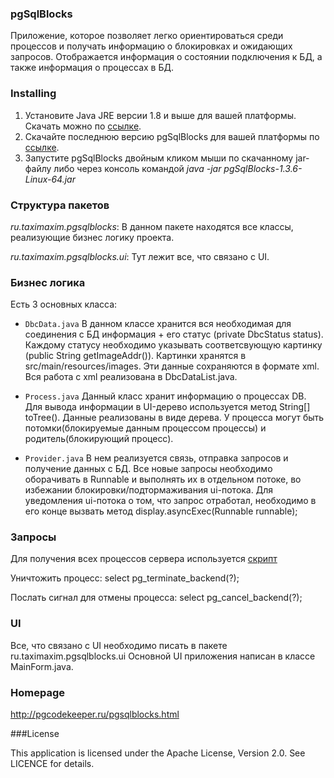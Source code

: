 ### pgSqlBlocks

Приложение, которое позволяет легко ориентироваться среди процессов и получать информацию о блокировках и ожидающих запросов. 
Отображается информация о состоянии подключения к БД, а также информация о процессах в БД.

### Installing

1. Установите Java JRE версии 1.8 и выше для вашей платформы. Скачать можно по [ссылке](http://www.oracle.com/technetwork/java/javase/downloads/jre8-downloads-2133155.html).
2. Скачайте последнюю версию pgSqlBlocks для вашей платформы по [ссылке](http://pgcodekeeper.ru/pgsqlblocks.html).
3. Запустите pgSqlBlocks двойным кликом мыши по скачанному jar-файлу либо через консоль командой _java -jar pgSqlBlocks-1.3.6-Linux-64.jar_

### Структура пакетов

_ru.taximaxim.pgsqlblocks_: В данном пакете находятся все классы, реализующие бизнес логику проекта.

_ru.taximaxim.pgsqlblocks.ui_: Тут лежит все, что связано с UI.

### Бизнес логика

Есть 3 основных класса:

* `DbcData.java`
В данном классе хранится вся необходимая для соединения с БД информация + его статус (private DbcStatus status).
Каждому статусу необходимо указывать соответсвующую картинку (public String getImageAddr()). Картинки хранятся в src/main/resources/images.
Эти данные сохраняются в формате xml. Вся работа с xml реализована в DbcDataList.java.

* `Process.java`
Данный класс хранит информацию о процессах DB. Для вывода информации в UI-дерево используется метод String[] toTree().
Данные реализованы в виде дерева. У процесса могут быть потомки(блокируемые данным процессом процессы) и родитель(блокирующий процесс).

* `Provider.java`
В нем реализуется связь, отправка запросов и получение данных с БД. Все новые запросы необходимо оборачивать в Runnable и выполнять их в отдельном потоке, во избежании блокировки/подтормаживания ui-потока.
Для уведомления ui-потока о том, что запрос отработал, необходимо в его конце вызвать метод display.asyncExec(Runnable runnable);

### Запросы

Для получения всех процессов сервера используется [скрипт](src/main/resources/query.sql)

Уничтожить процесс: select pg_terminate_backend(?);

Послать сигнал для отмены процесса: select pg_cancel_backend(?);

### UI
Все, что связано с UI необходимо писать в пакете ru.taximaxim.pgsqlblocks.ui
Основной UI приложения написан в классе MainForm.java.

### Homepage

http://pgcodekeeper.ru/pgsqlblocks.html

###License

This application is licensed under the Apache License, Version 2.0. See LICENCE for details.